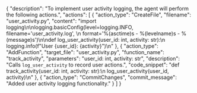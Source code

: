 
{
  "description": "To implement user activity logging, the agent will perform the following actions.",
  "actions": [
    {
      "action_type": "CreateFile",
      "filename": "user_activity.py",
      "content": "import logging\n\nlogging.basicConfig(level=logging.INFO, filename='user_activity.log', \n                    format='%(asctime)s - %(levelname)s - %(message)s')\n\ndef log_user_activity(user_id: int, activity: str):\n    logging.info(f\"User {user_id}: {activity}\")\n"
    },
    {
      "action_type": "AddFunction",
      "target_file": "user_activity.py",
      "function_name": "track_activity",
      "parameters": "user_id: int, activity: str",
      "description": "Calls `log_user_activity` to record user actions.",
      "code_snippet": "def track_activity(user_id: int, activity: str):\n    log_user_activity(user_id, activity)\n"
    },
    {
      "action_type": "CommitChanges",
      "commit_message": "Added user activity logging functionality."
    }
  ]
}